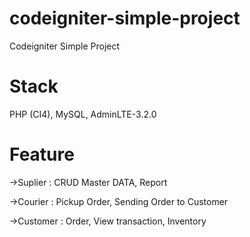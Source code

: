 # codeigniter-simple-project
Codeigniter Simple Project

# Stack
PHP (CI4), MySQL, AdminLTE-3.2.0

# Feature 
->Suplier : CRUD Master DATA, Report

->Courier : Pickup Order, Sending Order to Customer

->Customer : Order, View transaction, Inventory
